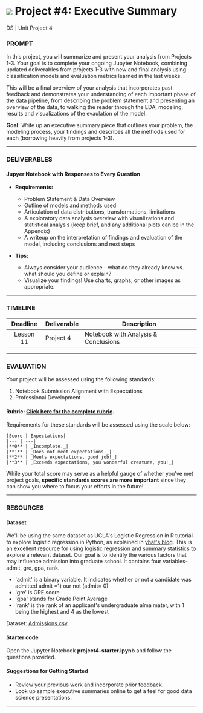 # ![](https://ga-dash.s3.amazonaws.com/production/assets/logo-9f88ae6c9c3871690e33280fcf557f33.png) Project #4: Executive Summary
DS | Unit Project 4

### PROMPT

In this project, you will summarize and present your analysis from Projects 1-3. Your goal is to complete your ongoing Jupyter Notebook, combining updated deliverables from projects 1-3 with new and final analysis using classification models and evaluation metrics learned in the last weeks. 

This will be a final overview of your analysis that incorporates past feedback and demonstrates your understanding of each important phase of the data pipeline, from describing the problem statement and presenting an overview of the data, to walking the reader through the EDA, modeling, results and visualizations of the evaulation of the model.

**Goal:** Write up an executive summary piece that outlines your problem, the modeling process, your findings and describes all the methods used for each (borrowing heavily from projects 1-3).

---

### DELIVERABLES

#### Jupyer Notebook with Responses to Every Question

- **Requirements:**
    -  Problem Statement & Data Overview
    -  Outline of models and methods used
    -  Articulation of data distributions, transformations, limitations
    -  A exploratory data analysis overview with visualizations and statistical analysis (keep brief, and any additional plots can be in the Appendix)
    -  A writeup on the interpretation of findings and evaluation of the model, including conclusions and next steps

- **Tips:**
    - Always consider your audience - what do they already know vs. what should you define or explain?
    - Visualize your findings! Use charts, graphs, or other images as appropriate.

---

### TIMELINE

| Deadline | Deliverable| Description |
|:-:|---|---|
| Lesson 11 | Project 4  | Notebook with Analysis & Conclusions   |

---

### EVALUATION

Your project will be assessed using the following standards:

1. Notebook Submission Alignment with Expectations
2. Professional Development

#### Rubric: [Click here for the complete rubric](./project4-rubric.md).

Requirements for these standards will be assessed using the scale below:

    |Score | Expectations|
    |--- | ---|
    |**0** | _Incomplete._|
    |**1** | _Does not meet expectations._|
    |**2** | _Meets expectations, good job!_|
    |**3** | _Exceeds expectations, you wonderful creature, you!_|

While your total score may serve as a helpful gauge of whether you've met project goals, __specific standards scores are more important__ since they can show you where to focus your efforts in the future!

---

### RESOURCES

#### Dataset  
We'll be using the same dataset as UCLA's Logistic Regression in R tutorial to explore logistic regression in Python, as explained in [yhat's blog](http://blog.yhat.com/posts/logistic-regression-python-rodeo.html). This is an excellent resource for using logistic regression and summary statistics to explore a relevant dataset. Our goal is to identify the various factors that may influence admission into graduate school. It contains four variables- admit, gre, gpa, rank.

- 'admit' is a binary variable. It indicates whether or not a candidate was admitted admit =1) our not (admit= 0)
- 'gre' is GRE score
- 'gpa' stands for Grade Point Average
- 'rank' is the rank of an applicant's undergraduate alma mater, with 1 being the highest and 4 as the lowest

Dataset: [Admissions.csv](./assets/admissions.csv)

#### Starter code
Open the Jupyter Notebook **project4-starter.ipynb** and follow the questions provided.

#### Suggestions for Getting Started

- Review your previous work and incorporate prior feedback.
- Look up sample executive summaries online to get a feel for good data science presentations. 

---
